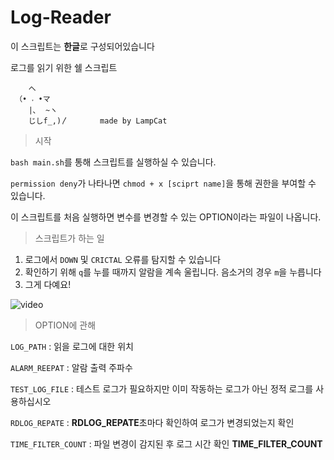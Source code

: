 # Log-Reader

이 스크립트는 **한글**로 구성되어있습니다

로그를 읽기 위한 쉘 스크립트

```
    へ 
 （• ˕ •マ 
    |､  ~ヽ         
    じしf_,)〳       made by LampCat
```
> 시작

`bash main.sh`를 통해 스크립트를 실행하실 수 있습니다.

`permission deny`가 나타나면 `chmod + x [sciprt name]`을 통해 권한을 부여할 수 있습니다.

이 스크립트를 처음 실행하면 변수를 변경할 수 있는 OPTION이라는 파일이 나옵니다.

> 스크립트가 하는 일

1. 로그에서 `DOWN` 및 `CRICTAL` 오류를 탐지할 수 있습니다
2. 확인하기 위해 `q`를 누를 때까지 알람을 계속 울립니다. 음소거의 경우 `m`을 누릅니다
3. 그게 다예요!

![video](https://github.com/oil-lamp-cat/Log-Reader/assets/103806022/f56072cd-a305-4bb6-bd25-a536800f7d9c)

> OPTION에 관해

`LOG_PATH` : 읽을 로그에 대한 위치

`ALARM_REEPAT` : 알람 출력 주파수

`TEST_LOG_FILE` : 테스트 로그가 필요하지만 이미 작동하는 로그가 아닌 정적 로그를 사용하십시오

`RDLOG_REPATE` : **RDLOG_REPATE**초마다 확인하여 로그가 변경되었는지 확인

`TIME_FILTER_COUNT` : 파일 변경이 감지된 후 로그 시간 확인 **TIME_FILTER_COUNT**